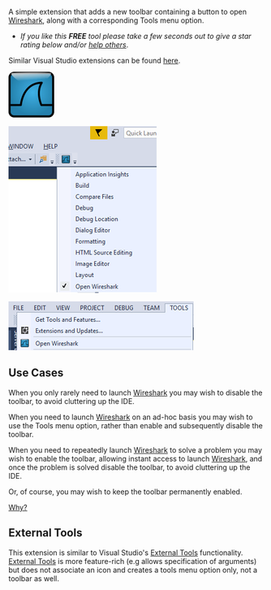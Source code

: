 [ThirdPartyAppHomePage]: https://www.telerik.com/Wireshark
[VisualStudioURL]: https://www.visualstudio.com/
[CharityWareURL]: https://github.com/GregTrevellick/MiscellaneousArtefacts/wiki/Charity-Ware
[WhyURL]: https://github.com/GregTrevellick/MiscellaneousArtefacts/wiki/Why

A simple extension that adds a new toolbar containing a button to open [Wireshark][ThirdPartyAppHomePage], along with a corresponding Tools menu option.

 - *If you like this ***FREE*** tool please take a few seconds out to give a star rating below and/or [help others][CharityWareURL]*.

Similar Visual Studio extensions can be found [here](https://marketplace.visualstudio.com/search?term=trevellick&target=VS&sortBy=Relevance).

![Wireshark](https://github.com/GregTrevellick/QuickLaunchButtons/blob/master/Src/QuickLaunchWireshark/Resources/VsixExtensionIcon_90x90.png?raw=true)

![](https://github.com/GregTrevellick/QuickLaunchButtons/blob/master/Src/QuickLaunchWireshark/Resources/Toolbar.png?raw=true)

![](https://github.com/GregTrevellick/QuickLaunchButtons/blob/master/Src/QuickLaunchWireshark/Resources/ToolsMenu.png?raw=true)

## Use Cases

When you only rarely need to launch [Wireshark][ThirdPartyAppHomePage] you may wish to disable the toolbar, to avoid cluttering up the IDE.

When you need to launch [Wireshark][ThirdPartyAppHomePage] on an ad-hoc basis you may wish to use the Tools menu option, rather than enable and subsequently disable the toolbar.

When you need to repeatedly launch [Wireshark][ThirdPartyAppHomePage] to solve a problem you may wish to enable the toolbar, allowing instant access to launch [Wireshark][ThirdPartyAppHomePage], and once the problem is solved disable the toolbar, to avoid cluttering up the IDE.

Or, of course, you may wish to keep the toolbar permanently enabled.

[Why?][WhyURL]

## External Tools

This extension is similar to Visual Studio's [External Tools](https://docs.microsoft.com/en-gb/visualstudio/ide/managing-external-tools) functionality. [External Tools](https://docs.microsoft.com/en-gb/visualstudio/ide/managing-external-tools) is more feature-rich (e.g allows specification of arguments) but does not associate an icon and creates a tools menu option only, not a toolbar as well.
